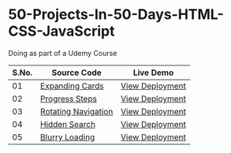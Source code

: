 # 50-Projects-In-50-Days-HTML-CSS-JavaScript
Doing as part of a Udemy Course



|  S.No.  | Source Code| Live Demo|
| - | - | - |
| 01  | [Expanding Cards](https://github.com/yvrakesh/50-Projects-In-50-Days-HTML-CSS-JavaScript/tree/main/Project-01)| [View Deployment](https://yvrakesh.github.io/50-Projects-In-50-Days-HTML-CSS-JavaScript/Project-01/)
| 02  | [Progress Steps](https://github.com/yvrakesh/50-Projects-In-50-Days-HTML-CSS-JavaScript/tree/main/Project-02)| [View Deployment](https://yvrakesh.github.io/50-Projects-In-50-Days-HTML-CSS-JavaScript/Project-02/)
| 03  | [Rotating Navigation](https://github.com/yvrakesh/50-Projects-In-50-Days-HTML-CSS-JavaScript/tree/main/Project-03)| [View Deployment](https://yvrakesh.github.io/50-Projects-In-50-Days-HTML-CSS-JavaScript/Project-03/)    
| 04  | [Hidden Search](https://github.com/yvrakesh/50-Projects-In-50-Days-HTML-CSS-JavaScript/tree/main/Project-04)| [View Deployment](https://yvrakesh.github.io/50-Projects-In-50-Days-HTML-CSS-JavaScript/Project-04/)
| 05  | [Blurry Loading](https://github.com/yvrakesh/50-Projects-In-50-Days-HTML-CSS-JavaScript/tree/main/Project-05)| [View Deployment](https://yvrakesh.github.io/50-Projects-In-50-Days-HTML-CSS-JavaScript/Project-05/)
